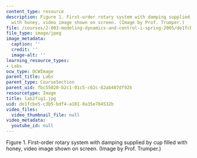 ```yaml
---
content_type: resource
description: Figure 1. First-order rotary system with damping supplied by cup filled
  with honey, video image shown on screen. (Image by Prof. Trumper.)
file: /courses/2-003-modeling-dynamics-and-control-i-spring-2005/de1fcbe5c3b5bdf4a1018a35e784532b_lab2fig1.jpg
file_type: image/jpeg
image_metadata:
  caption: ''
  credit: ''
  image-alt: ''
learning_resource_types:
- Labs
ocw_type: OCWImage
parent_title: Labs
parent_type: CourseSection
parent_uid: fbc55028-b2c1-01c5-c62c-62ab407df92b
resourcetype: Image
title: lab2fig1.jpg
uid: de1fcbe5-c3b5-bdf4-a101-8a35e784532b
video_files:
  video_thumbnail_file: null
video_metadata:
  youtube_id: null
---
```

Figure 1. First-order rotary system with damping supplied by cup filled with honey, video image shown on screen. (Image by Prof. Trumper.)

